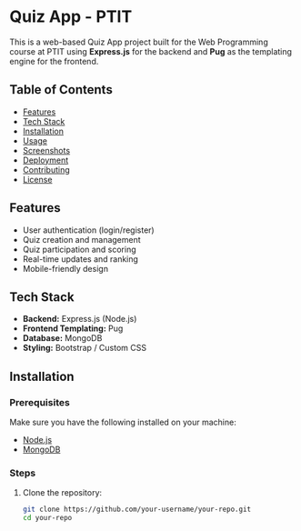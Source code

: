 # Quiz App - PTIT

This is a web-based Quiz App project built for the Web Programming course at PTIT using **Express.js** for the backend and **Pug** as the templating engine for the frontend.

## Table of Contents

- [Features](#features)
- [Tech Stack](#tech-stack)
- [Installation](#installation)
- [Usage](#usage)
- [Screenshots](#screenshots)
- [Deployment](#deployment)
- [Contributing](#contributing)
- [License](#license)

## Features

- User authentication (login/register)
- Quiz creation and management
- Quiz participation and scoring
- Real-time updates and ranking
- Mobile-friendly design

## Tech Stack

- **Backend:** Express.js (Node.js)
- **Frontend Templating:** Pug
- **Database:** MongoDB
- **Styling:** Bootstrap / Custom CSS

## Installation

### Prerequisites

Make sure you have the following installed on your machine:

- [Node.js](https://nodejs.org/)
- [MongoDB](https://www.mongodb.com/)
  
### Steps

1. Clone the repository:

   ```bash
   git clone https://github.com/your-username/your-repo.git
   cd your-repo

